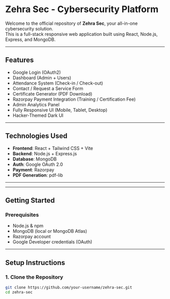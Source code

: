 # Zehra Sec - Cybersecurity Platform

Welcome to the official repository of **Zehra Sec**, your all-in-one cybersecurity solution.  
This is a full-stack responsive web application built using React, Node.js, Express, and MongoDB.

---

## Features

- Google Login (OAuth2)
- Dashboard (Admin + Users)
- Attendance System (Check-in / Check-out)
- Contact / Request a Service Form
- Certificate Generator (PDF Download)
- Razorpay Payment Integration (Training / Certification Fee)
- Admin Analytics Panel
- Fully Responsive UI (Mobile, Tablet, Desktop)
- Hacker-Themed Dark UI

---

## Technologies Used

- **Frontend**: React + Tailwind CSS + Vite
- **Backend**: Node.js + Express.js
- **Database**: MongoDB
- **Auth**: Google OAuth 2.0
- **Payment**: Razorpay
- **PDF Generation**: pdf-lib

---

---

## Getting Started

### Prerequisites
- Node.js & npm
- MongoDB (local or MongoDB Atlas)
- Razorpay account
- Google Developer credentials (OAuth)

---

## Setup Instructions

### 1. Clone the Repository
```bash
git clone https://github.com/your-username/zehra-sec.git
cd zehra-sec
